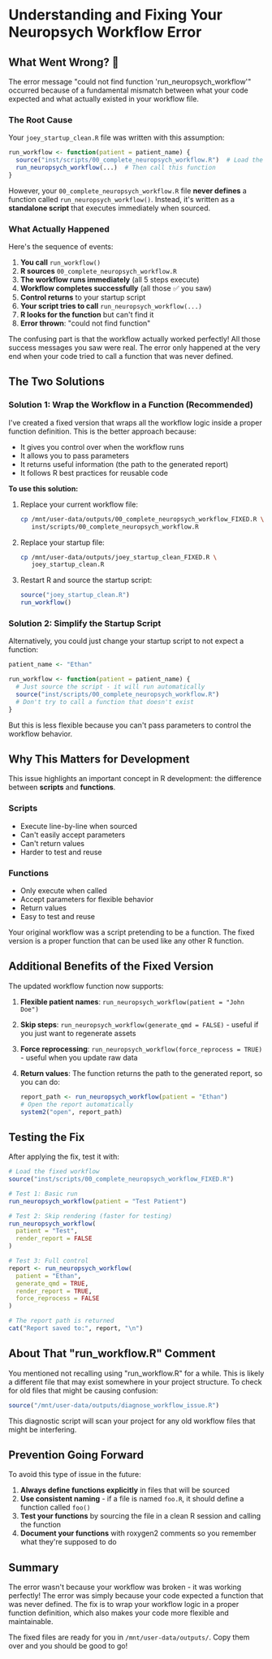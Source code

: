 # Understanding and Fixing Your Neuropsych Workflow Error

## What Went Wrong? 🤔

The error message "could not find function 'run_neuropsych_workflow'" occurred because of a fundamental mismatch between what your code expected and what actually existed in your workflow file.

### The Root Cause

Your `joey_startup_clean.R` file was written with this assumption:

``` r
run_workflow <- function(patient = patient_name) {
  source("inst/scripts/00_complete_neuropsych_workflow.R")  # Load the file
  run_neuropsych_workflow(...)  # Then call this function
}
```

However, your `00_complete_neuropsych_workflow.R` file **never defines** a function called `run_neuropsych_workflow()`.
Instead, it's written as a **standalone script** that executes immediately when sourced.

### What Actually Happened

Here's the sequence of events:

1.  **You call** `run_workflow()`
2.  **R sources** `00_complete_neuropsych_workflow.R`
3.  **The workflow runs immediately** (all 5 steps execute)
4.  **Workflow completes successfully** (all those ✅ you saw)
5.  **Control returns** to your startup script
6.  **Your script tries to call** `run_neuropsych_workflow(...)`
7.  **R looks for the function** but can't find it
8.  **Error thrown**: "could not find function"

The confusing part is that the workflow actually worked perfectly!
All those success messages you saw were real.
The error only happened at the very end when your code tried to call a function that was never defined.

## The Two Solutions

### Solution 1: Wrap the Workflow in a Function (Recommended)

I've created a fixed version that wraps all the workflow logic inside a proper function definition.
This is the better approach because:

-   It gives you control over when the workflow runs
-   It allows you to pass parameters
-   It returns useful information (the path to the generated report)
-   It follows R best practices for reusable code

**To use this solution:**

1.  Replace your current workflow file:

    ``` bash
    cp /mnt/user-data/outputs/00_complete_neuropsych_workflow_FIXED.R \
       inst/scripts/00_complete_neuropsych_workflow.R
    ```

2.  Replace your startup file:

    ``` bash
    cp /mnt/user-data/outputs/joey_startup_clean_FIXED.R \
       joey_startup_clean.R
    ```

3.  Restart R and source the startup script:

    ``` r
    source("joey_startup_clean.R")
    run_workflow()
    ```

### Solution 2: Simplify the Startup Script

Alternatively, you could just change your startup script to not expect a function:

``` r
patient_name <- "Ethan"

run_workflow <- function(patient = patient_name) {
  # Just source the script - it will run automatically
  source("inst/scripts/00_complete_neuropsych_workflow.R")
  # Don't try to call a function that doesn't exist
}
```

But this is less flexible because you can't pass parameters to control the workflow behavior.

## Why This Matters for Development

This issue highlights an important concept in R development: the difference between **scripts** and **functions**.

### Scripts

-   Execute line-by-line when sourced
-   Can't easily accept parameters
-   Can't return values
-   Harder to test and reuse

### Functions

-   Only execute when called
-   Accept parameters for flexible behavior
-   Return values
-   Easy to test and reuse

Your original workflow was a script pretending to be a function.
The fixed version is a proper function that can be used like any other R function.

## Additional Benefits of the Fixed Version

The updated workflow function now supports:

1.  **Flexible patient names**: `run_neuropsych_workflow(patient = "John Doe")`

2.  **Skip steps**: `run_neuropsych_workflow(generate_qmd = FALSE)` - useful if you just want to regenerate assets

3.  **Force reprocessing**: `run_neuropsych_workflow(force_reprocess = TRUE)` - useful when you update raw data

4.  **Return values**: The function returns the path to the generated report, so you can do:

    ``` r
    report_path <- run_neuropsych_workflow(patient = "Ethan")
    # Open the report automatically
    system2("open", report_path)
    ```

## Testing the Fix

After applying the fix, test it with:

``` r
# Load the fixed workflow
source("inst/scripts/00_complete_neuropsych_workflow_FIXED.R")

# Test 1: Basic run
run_neuropsych_workflow(patient = "Test Patient")

# Test 2: Skip rendering (faster for testing)
run_neuropsych_workflow(
  patient = "Test",
  render_report = FALSE
)

# Test 3: Full control
report <- run_neuropsych_workflow(
  patient = "Ethan",
  generate_qmd = TRUE,
  render_report = TRUE,
  force_reprocess = FALSE
)

# The report path is returned
cat("Report saved to:", report, "\n")
```

## About That "run_workflow.R" Comment

You mentioned not recalling using "run_workflow.R" for a while.
This is likely a different file that may exist somewhere in your project structure.
To check for old files that might be causing confusion:

``` r
source("/mnt/user-data/outputs/diagnose_workflow_issue.R")
```

This diagnostic script will scan your project for any old workflow files that might be interfering.

## Prevention Going Forward

To avoid this type of issue in the future:

1.  **Always define functions explicitly** in files that will be sourced
2.  **Use consistent naming** - if a file is named `foo.R`, it should define a function called `foo()`
3.  **Test your functions** by sourcing the file in a clean R session and calling the function
4.  **Document your functions** with roxygen2 comments so you remember what they're supposed to do

## Summary

The error wasn't because your workflow was broken - it was working perfectly!
The error was simply because your code expected a function that was never defined.
The fix is to wrap your workflow logic in a proper function definition, which also makes your code more flexible and maintainable.

The fixed files are ready for you in `/mnt/user-data/outputs/`.
Copy them over and you should be good to go!